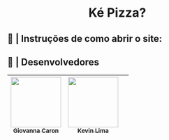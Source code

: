 <h1 align="center"> Ké Pizza? </h1>



## 🍕 | Instruções de como abrir o site:



## 🍕 | Desenvolvedores

| [<img loading="lazy" src="https://avatars.githubusercontent.com/u/158209996?v=4" width=115><br><sub>Giovanna Caron</sub>](https://github.com/gihcaron) |  [<img loading="lazy" src="https://avatars.githubusercontent.com/u/158209483?v=4" width=115><br><sub>Kevin Lima</sub>](https://github.com/yrkeviin) |   |
| :---: | :---: | :---: |